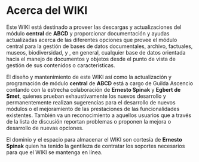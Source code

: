 # Acerca del WIKI

Este WIKI está destinado a proveer las descargas y actualizaciones del módulo **central** de **ABCD** y proporcionar documentación y ayudas actualizadas acerca de las diferentes opciones que provee el módulo central para la gestión de bases de datos documentales, archivo, factuales, museos, biodiversidad, y , en general, cualquier base de datos orientada hacia el manejo de documentos y objetos desde el punto de vista de gestión de sus contenidos o características.

El diseño y mantenimiento de este WIKI así como la actualización y programación de módulo **central** de **ABCD** está a cargo de Guilda Ascencio contando con la estrecha colaboración de **Ernesto Spinak** y **Egbert de Smet**, quienes prueban exhaustivamente los nuevos desarrollo y permanentemente realizan sugerencias para el desarrollo de nuevos módulos o el mejoramiento de las prestaciones de las funcionalidades existentes. También va un reconocimiento a aquellos usuarios que a través de la lista de discusión reportan problemas o proponen la mejora o desarrollo de nuevas opciones.

El dominio y el espacio para almacenar el WIKI son cortesía de **Ernesto Spinak** quien ha tenido la gentileza de contratar los soportes necesarios para que el WIKI se mantenga en línea.